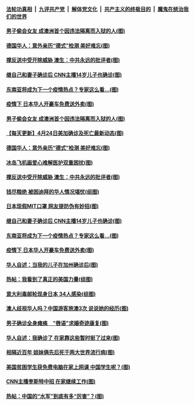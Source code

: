 

####  [法轮功真相](../../../../basic/blob/master/README.md?t=04250401) &nbsp;|&nbsp; [九评共产党](../../../../9ping.md/blob/master/README.md?t=04250401) &nbsp;|&nbsp; [解体党文化](../../../../jtdwh.md/blob/master/README.md?t=04250401)  &nbsp;|&nbsp; [共产主义的终极目的](../../../../gczydzjmd.md/blob/master/README.md?t=04250401) &nbsp;|&nbsp; [魔鬼在统治我们的世界](../../../../mgztzwmdsj.md/blob/master/README.md?t=04250401) 

#### [男子偷会女友 成澳洲首个因违法隔离而入狱的人(图)](../pages/p3/930956.md?t=04250401) 

#### [德国华人：意外亲历“德式”检测 美好难忘(图)](../pages/p3/930951.md?t=04250401) 

#### [撑反送中受开除威胁 澳生：中共永远的批评者(图)](../pages/p3/930875.md?t=04250401) 

#### [继自己和妻子确诊后 CNN主播14岁儿子也确诊(图)](../pages/p3/930834.md?t=04250401) 

#### [东南亚将成为下一个疫情热点？专家这么看…(图)](../pages/p3/930831.md?t=04250401) 

#### [疫情下 日本华人开豪车免费送外卖(图)](../pages/p3/930814.md?t=04250401) 

#### [男子偷会女友 成澳洲首个因违法隔离而入狱的人(图)](../pages/p3/930956.md?t=04250401) 

#### [【每天更新】4月24日美加确诊及死亡最新动态(图)](../pages/p3/928262.md?t=04250401) 

#### [德国华人：意外亲历“德式”检测 美好难忘(图)](../pages/p3/930951.md?t=04250401) 

#### [冰岛飞机画爱心难解医护双重困扰(图)](../pages/p3/930912.md?t=04250401) 

#### [撑反送中受开除威胁 澳生：中共永远的批评者(图)](../pages/p3/930875.md?t=04250401) 

#### [钱尽粮绝 被困迪拜的华人情况堪忧(组图)](../pages/p3/930871.md?t=04250401) 

#### [日本现假MIT口罩 网友提防伪有妙招(图)](../pages/p3/930837.md?t=04250401) 

#### [继自己和妻子确诊后 CNN主播14岁儿子也确诊(图)](../pages/p3/930834.md?t=04250401) 

#### [东南亚将成为下一个疫情热点？专家这么看…(图)](../pages/p3/930831.md?t=04250401) 

#### [疫情下 日本华人开豪车免费送外卖(图)](../pages/p3/930814.md?t=04250401) 

#### [华人自述：当我的儿子在加州确诊后(图)](../pages/p3/930812.md?t=04250401) 

#### [热帖：我看到了真正的美国力量(组图)](../pages/p3/930811.md?t=04250401) 

#### [意大利毒邮轮现身日本 34人感染(组图)](../pages/p3/930743.md?t=04250401) 

#### [澳人歧视华人吗？中国游客旅澳3次 说说她的经历(图)](../pages/p3/930741.md?t=04250401) 

#### [男子确诊全身瘫痪　“唇语”求婚奇迹康复(图)](../pages/p3/930735.md?t=04250401) 

#### [华人自述：我确诊了 在家靠这些暂时挺了过来(图)](../pages/p3/930699.md?t=04250401) 

#### [相隔近百年 姐妹俩先后死于两大世界流行病(图)](../pages/p3/930493.md?t=04250401) 

#### [美国贫困学生获免费电脑在家上网课 中国学生呢？(图)](../pages/p3/930661.md?t=04250401) 

#### [CNN主播奎斯特中招 在家继续工作(图)](../pages/p3/930667.md?t=04250401) 

#### [热帖：中国的“水军”到底有多“厉害”？(图)](../pages/p3/930654.md?t=04250401) 


